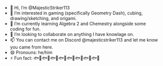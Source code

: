 - 👋 Hi, I’m @MajesticStriker113
- 👀 I’m interested in gaming (specifically Geometry Dash), cubing, drawing/sketching, and origami.
- 🌱 I’m currently learning Algebra 2 and Chemestry alongside some coding for fun.
- 💞️ I’m looking to collaborate on anything I have knowlage on.
- 📫 You can contact me on Discord @majesticstriker113 and let me know you came from here.
- 😄 Pronouns: he/him
- ⚡ Fun fact: 🐟🍉🐟🍉🐟🍉🐟🍉🐟🍉🐟🍉🐟🍉🐟🍉

<!---
MajesticStriker113/MajesticStriker113 is a ✨ special ✨ repository because its `README.md` (this file) appears on your GitHub profile.
You can click the Preview link to take a look at your changes.
--->
